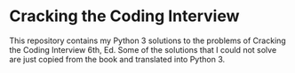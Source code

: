 # Cracking the Coding Interview
This repository contains my Python 3 solutions to the problems of Cracking the Coding Interview 6th, Ed.
Some of the solutions that I could not solve are just copied from the book and translated into Python 3.
